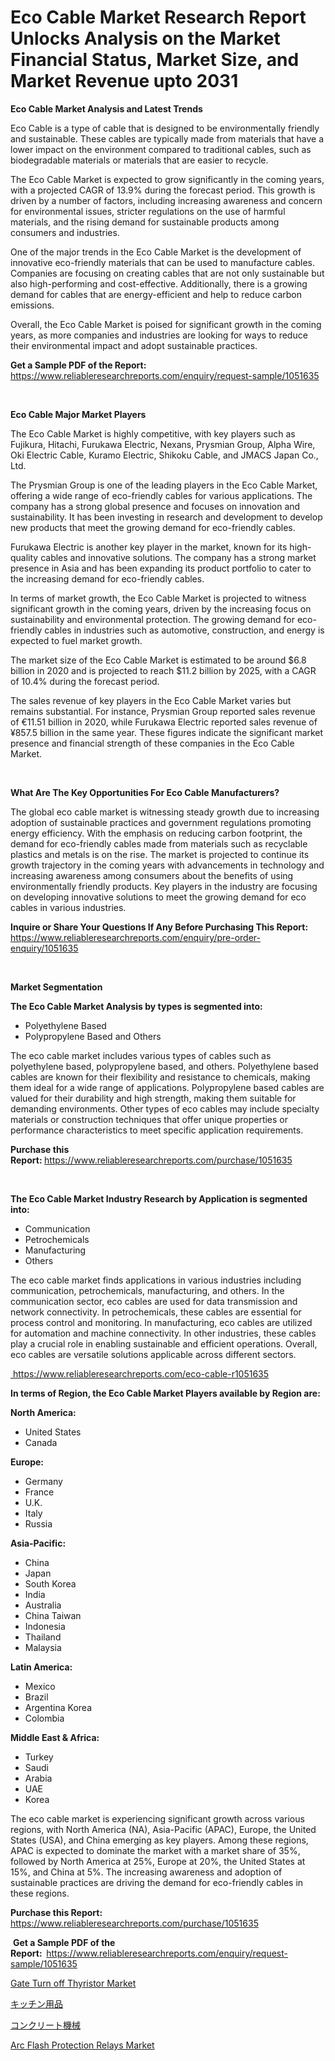 <p><h1>Eco Cable Market Research Report Unlocks Analysis on the Market Financial Status, Market Size, and Market Revenue upto 2031</h1></p><p><strong>Eco Cable Market Analysis and Latest Trends</strong></p>
<p><p>Eco Cable is a type of cable that is designed to be environmentally friendly and sustainable. These cables are typically made from materials that have a lower impact on the environment compared to traditional cables, such as biodegradable materials or materials that are easier to recycle.</p><p>The Eco Cable Market is expected to grow significantly in the coming years, with a projected CAGR of 13.9% during the forecast period. This growth is driven by a number of factors, including increasing awareness and concern for environmental issues, stricter regulations on the use of harmful materials, and the rising demand for sustainable products among consumers and industries.</p><p>One of the major trends in the Eco Cable Market is the development of innovative eco-friendly materials that can be used to manufacture cables. Companies are focusing on creating cables that are not only sustainable but also high-performing and cost-effective. Additionally, there is a growing demand for cables that are energy-efficient and help to reduce carbon emissions.</p><p>Overall, the Eco Cable Market is poised for significant growth in the coming years, as more companies and industries are looking for ways to reduce their environmental impact and adopt sustainable practices.</p></p>
<p><strong>Get a Sample PDF of the Report:&nbsp;</strong> <a href="https://www.reliableresearchreports.com/enquiry/request-sample/1051635">https://www.reliableresearchreports.com/enquiry/request-sample/1051635</a></p>
<p>&nbsp;</p>
<p><strong>Eco Cable Major Market Players</strong></p>
<p><p>The Eco Cable Market is highly competitive, with key players such as Fujikura, Hitachi, Furukawa Electric, Nexans, Prysmian Group, Alpha Wire, Oki Electric Cable, Kuramo Electric, Shikoku Cable, and JMACS Japan Co., Ltd. </p><p>The Prysmian Group is one of the leading players in the Eco Cable Market, offering a wide range of eco-friendly cables for various applications. The company has a strong global presence and focuses on innovation and sustainability. It has been investing in research and development to develop new products that meet the growing demand for eco-friendly cables.</p><p>Furukawa Electric is another key player in the market, known for its high-quality cables and innovative solutions. The company has a strong market presence in Asia and has been expanding its product portfolio to cater to the increasing demand for eco-friendly cables.</p><p>In terms of market growth, the Eco Cable Market is projected to witness significant growth in the coming years, driven by the increasing focus on sustainability and environmental protection. The growing demand for eco-friendly cables in industries such as automotive, construction, and energy is expected to fuel market growth.</p><p>The market size of the Eco Cable Market is estimated to be around $6.8 billion in 2020 and is projected to reach $11.2 billion by 2025, with a CAGR of 10.4% during the forecast period.</p><p>The sales revenue of key players in the Eco Cable Market varies but remains substantial. For instance, Prysmian Group reported sales revenue of €11.51 billion in 2020, while Furukawa Electric reported sales revenue of ¥857.5 billion in the same year. These figures indicate the significant market presence and financial strength of these companies in the Eco Cable Market.</p></p>
<p>&nbsp;</p>
<p><strong>What Are The Key Opportunities For Eco Cable Manufacturers?</strong></p>
<p><p>The global eco cable market is witnessing steady growth due to increasing adoption of sustainable practices and government regulations promoting energy efficiency. With the emphasis on reducing carbon footprint, the demand for eco-friendly cables made from materials such as recyclable plastics and metals is on the rise. The market is projected to continue its growth trajectory in the coming years with advancements in technology and increasing awareness among consumers about the benefits of using environmentally friendly products. Key players in the industry are focusing on developing innovative solutions to meet the growing demand for eco cables in various industries.</p></p>
<p><strong>Inquire or Share Your Questions If Any Before Purchasing This Report:</strong> <a href="https://www.reliableresearchreports.com/enquiry/pre-order-enquiry/1051635">https://www.reliableresearchreports.com/enquiry/pre-order-enquiry/1051635</a></p>
<p>&nbsp;</p>
<p><strong>Market Segmentation</strong></p>
<p><strong>The Eco Cable Market Analysis by types is segmented into:</strong></p>
<p><ul><li>Polyethylene Based</li><li>Polypropylene Based and Others</li></ul></p>
<p><p>The eco cable market includes various types of cables such as polyethylene based, polypropylene based, and others. Polyethylene based cables are known for their flexibility and resistance to chemicals, making them ideal for a wide range of applications. Polypropylene based cables are valued for their durability and high strength, making them suitable for demanding environments. Other types of eco cables may include specialty materials or construction techniques that offer unique properties or performance characteristics to meet specific application requirements.</p></p>
<p><strong>Purchase this Report:&nbsp;</strong><a href="https://www.reliableresearchreports.com/purchase/1051635">https://www.reliableresearchreports.com/purchase/1051635</a></p>
<p>&nbsp;</p>
<p><strong>The Eco Cable Market Industry Research by Application is segmented into:</strong></p>
<p><ul><li>Communication</li><li>Petrochemicals</li><li>Manufacturing</li><li>Others</li></ul></p>
<p><p>The eco cable market finds applications in various industries including communication, petrochemicals, manufacturing, and others. In the communication sector, eco cables are used for data transmission and network connectivity. In petrochemicals, these cables are essential for process control and monitoring. In manufacturing, eco cables are utilized for automation and machine connectivity. In other industries, these cables play a crucial role in enabling sustainable and efficient operations. Overall, eco cables are versatile solutions applicable across different sectors.</p></p>
<p><a href="https://www.reliableresearchreports.com/eco-cable-r1051635">&nbsp;https://www.reliableresearchreports.com/eco-cable-r1051635</a></p>
<p><strong>In terms of Region, the Eco Cable Market Players available by Region are:</strong></p>
<p>
    <p> <strong> North America: </strong>
        <ul>
            <li>United States</li>
            <li>Canada</li>
        </ul>
        </p> 
    <p> <strong> Europe: </strong>
        <ul>
            <li>Germany</li>
            <li>France</li>
            <li>U.K.</li>
            <li>Italy</li>
            <li>Russia</li>
        </ul>
        </p> 
    <p> <strong> Asia-Pacific: </strong>
        <ul>
            <li>China</li>
            <li>Japan</li>
            <li>South Korea</li>
            <li>India</li>
            <li>Australia</li>
            <li>China Taiwan</li>
            <li>Indonesia</li>
            <li>Thailand</li>
            <li>Malaysia</li>
        </ul>
        </p> 
    <p> <strong> Latin America: </strong>
        <ul>
            <li>Mexico</li>
            <li>Brazil</li>
            <li>Argentina Korea</li>
            <li>Colombia</li>
        </ul>
        </p> 
    <p> <strong> Middle East & Africa: </strong>
        <ul>
            <li>Turkey</li>
            <li>Saudi</li>
            <li>Arabia</li>
            <li>UAE</li>
            <li>Korea</li>
        </ul>
    </p>
    </p>
<p><p>The eco cable market is experiencing significant growth across various regions, with North America (NA), Asia-Pacific (APAC), Europe, the United States (USA), and China emerging as key players. Among these regions, APAC is expected to dominate the market with a market share of 35%, followed by North America at 25%, Europe at 20%, the United States at 15%, and China at 5%. The increasing awareness and adoption of sustainable practices are driving the demand for eco-friendly cables in these regions.</p></p>
<p><strong>Purchase this Report: </strong><a href="https://www.reliableresearchreports.com/purchase/1051635">https://www.reliableresearchreports.com/purchase/1051635</a></p>
<p>&nbsp;<strong>Get a Sample PDF of the Report:&nbsp;&nbsp;</strong><a href="https://www.reliableresearchreports.com/enquiry/request-sample/1051635">https://www.reliableresearchreports.com/enquiry/request-sample/1051635</a></p>
<p><strong></strong></p>
<p><p><a href="https://github.com/yadanielu/Market-Research-Report-List-1/blob/main/gate-turn-off-thyristor-market.md">Gate Turn off Thyristor Market</a></p><p><a href="https://github.com/TerrellConn/Market-Research-Report-List-1/blob/main/4438443149275.md">キッチン用品</a></p><p><a href="https://github.com/RandallRunte2023/Market-Research-Report-List-1/blob/main/2113598149276.md">コンクリート機械</a></p><p><a href="https://github.com/lsapaaep8/Market-Research-Report-List-1/blob/main/arc-flash-protection-relays-market.md">Arc Flash Protection Relays Market</a></p></p>